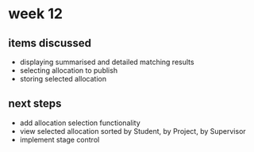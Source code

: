 # week 12

## items discussed

- displaying summarised and detailed matching results
- selecting allocation to publish
- storing selected allocation

## next steps

- add allocation selection functionality
- view selected allocation sorted by Student, by Project, by Supervisor
- implement stage control
